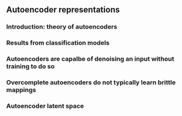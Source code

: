 ## Autoencoder representations

### Introduction: theory of autoencoders

### Results from classification models

### Autoencoders are capalbe of denoising an input without training to do so

### Overcomplete autoencoders do not typically learn brittle mappings

### Autoencoder latent space
